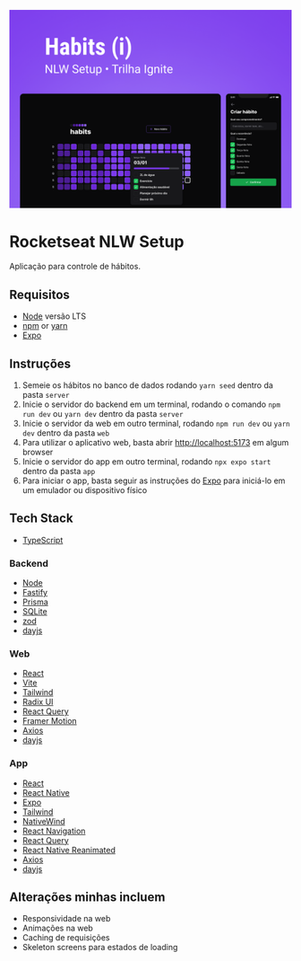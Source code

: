 ![App Screenshot](.github/cover.png)

# Rocketseat NLW Setup

Aplicação para controle de hábitos.

## Requisitos

- [Node](https://nodejs.org) versão LTS
- [npm](https://www.npmjs.com) or [yarn](https://yarnpkg.com/getting-started/install)
- [Expo](https://docs.expo.dev/get-started/installation)

## Instruções

1. Semeie os hábitos no banco de dados rodando `yarn seed` dentro da pasta `server`
1. Inicie o servidor do backend em um terminal, rodando o comando `npm run dev` ou `yarn dev` dentro da pasta `server`
1. Inicie o servidor da web em outro terminal, rodando `npm run dev` ou `yarn dev` dentro da pasta `web`
1. Para utilizar o aplicativo web, basta abrir [http://localhost:5173](http://localhost:5173) em algum browser
1. Inicie o servidor do app em outro terminal, rodando `npx expo start` dentro da pasta `app`
1. Para iniciar o app, basta seguir as instruções do [Expo](https://docs.expo.dev/get-started/create-a-new-app/#opening-the-app-on-your-phonetablet) para iniciá-lo em um emulador ou dispositivo físico

## Tech Stack

- [TypeScript](https://www.typescriptlang.org)

### Backend

- [Node](https://nodejs.org)
- [Fastify](https://www.fastify.io)
- [Prisma](https://www.prisma.io)
- [SQLite](https://www.sqlite.org/index.html)
- [zod](https://github.com/colinhacks/zod)
- [dayjs](https://day.js.org)

### Web

- [React](https://reactjs.org)
- [Vite](https://vitejs.dev)
- [Tailwind](https://tailwindcss.com)
- [Radix UI](https://www.radix-ui.com)
- [React Query](https://react-query-v3.tanstack.com)
- [Framer Motion](https://www.framer.com/motion)
- [Axios](https://axios-http.com)
- [dayjs](https://day.js.org)

### App

- [React](https://reactjs.org)
- [React Native](https://reactnative.dev)
- [Expo](https://docs.expo.dev/index.html)
- [Tailwind](https://tailwindcss.com)
- [NativeWind](https://www.nativewind.dev)
- [React Navigation](https://reactnavigation.org)
- [React Query](https://react-query-v3.tanstack.com)
- [React Native Reanimated](https://docs.swmansion.com/react-native-reanimated)
- [Axios](https://axios-http.com)
- [dayjs](https://day.js.org)

## Alterações minhas incluem

- Responsividade na web
- Animações na web
- Caching de requisições
- Skeleton screens para estados de loading
